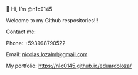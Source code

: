👋 Hi, I’m @n1c0145

Welcome to my Github respositories!!!

Contact me:

Phone: +593998790522

Email: nicolas.lozalml@gmail.com


My portfolio: https://n1c0145.github.io/eduardoloza/
